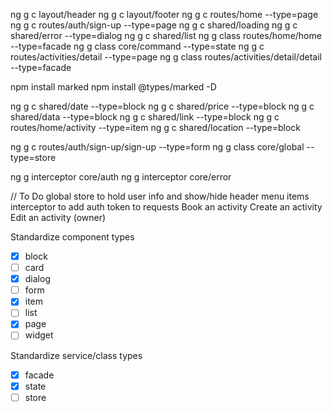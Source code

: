 ng g c layout/header
ng g c layout/footer
ng g c routes/home --type=page
ng g c routes/auth/sign-up --type=page
ng g c shared/loading
ng g c shared/error --type=dialog
ng g c shared/list
ng g class routes/home/home --type=facade
ng g class core/command --type=state
ng g c routes/activities/detail --type=page
ng g class routes/activities/detail/detail --type=facade

npm install marked
npm install @types/marked -D

ng g c shared/date --type=block
ng g c shared/price --type=block
ng g c shared/data --type=block
ng g c shared/link --type=block
ng g c routes/home/activity --type=item
ng g c shared/location --type=block

ng g c routes/auth/sign-up/sign-up --type=form
ng g class core/global --type=store

ng g interceptor core/auth
ng g interceptor core/error

// To Do
global store to hold user info and show/hide header menu items
interceptor to add auth token to requests
Book an activity
Create an activity
Edit an activity (owner)

Standardize component types

- [x] block
- [ ] card
- [x] dialog
- [ ] form
- [x] item
- [ ] list
- [x] page
- [ ] widget

Standardize service/class types

- [x] facade
- [x] state
- [ ] store
